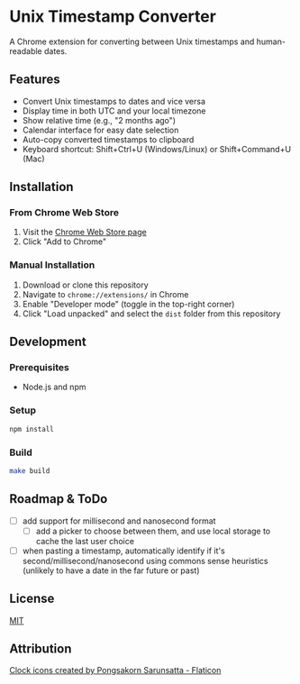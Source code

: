 # Unix Timestamp Converter

A Chrome extension for converting between Unix timestamps and human-readable dates.

## Features

- Convert Unix timestamps to dates and vice versa
- Display time in both UTC and your local timezone
- Show relative time (e.g., "2 months ago")
- Calendar interface for easy date selection
- Auto-copy converted timestamps to clipboard
- Keyboard shortcut: Shift+Ctrl+U (Windows/Linux) or Shift+Command+U (Mac)

## Installation

### From Chrome Web Store

1. Visit the [Chrome Web Store page](https://chrome.google.com/webstore/detail/unix-timestamp-converter/your-extension-id)
2. Click "Add to Chrome"

### Manual Installation

1. Download or clone this repository
2. Navigate to `chrome://extensions/` in Chrome
3. Enable "Developer mode" (toggle in the top-right corner)
4. Click "Load unpacked" and select the `dist` folder from this repository

## Development

### Prerequisites

- Node.js and npm

### Setup

```bash
npm install
```

### Build

```bash
make build
```

## Roadmap & ToDo

- [ ] add support for millisecond and nanosecond format
    - [ ] add a picker to choose between them, and use local storage to cache the last user choice
- [ ] when pasting a timestamp, automatically identify if it's second/millisecond/nanosecond using commons sense heuristics (unlikely to have a date in the far future or past)

## License

[MIT](LICENSE) 

## Attribution

<a href="https://www.flaticon.com/free-icons/clock" title="clock icons">Clock icons created by Pongsakorn Sarunsatta - Flaticon</a>